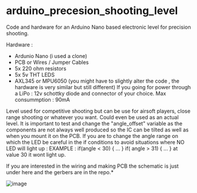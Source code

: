 # arduino_precesion_shooting_level
Code and hardware for an Arduino Nano based electronic level for precision shooting.

Hardware :
- Ardunio Nano (i used a clone)
- PCB or Wires / Jumper Cables
- 5x 220 ohm resistors
- 5x 5v THT LEDS
- AXL345 or MPU6050 (you might have to slightly alter the code , the hardware is very similar but still different)
If you going for power through a LiPo : 12v schottky diode and connector of your choice.
Max consummption : 90mA

Level used for competitive shooting but can be use for airsoft players, close range shooting or whatever you want. Could even be used as an actual level.
It is important to test and change the "angle_offset" variable as the components are not always well produced so the IC can be tilted as well as when you mount it on the PCB.
If you are to change the angle range on which the LED be careful in the if conditions to avoid situations where NO LED will light up : 
EXAMPLE : if(angle < 30)
{
...
}
if( angle > 31)
{
...
}
 at value 30 it wont light up.

 If you are interested in the wiring and making PCB the schematic is just under here and the gerbers are in the repo.*

 ![image](https://github.com/gaetancantelobre/arduino_precesion_shooting_level/assets/29492892/dc5a155f-c48e-4663-b52f-4ce3f3b73a25)

 
